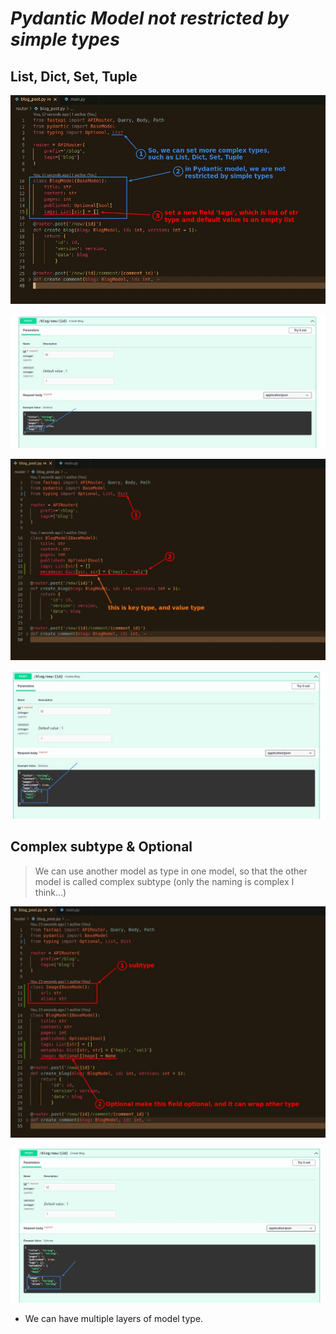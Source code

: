 # **_Pydantic Model not restricted by simple types_**

## **List, Dict, Set, Tuple**

![Alt List, default](pic/01.jpg)

![Alt result](pic/02.jpg)

![Alt Dict](pic/03.jpg)

![Alt result](pic/04.jpg)

## **Complex subtype & Optional**

> We can use another model as type in one model, so that the other model is called complex subtype (only the naming is complex I think...)

![Alt complex subtype, optional](pic/05.jpg)

![Alt result](pic/06.jpg)

- We can have multiple layers of model type.
